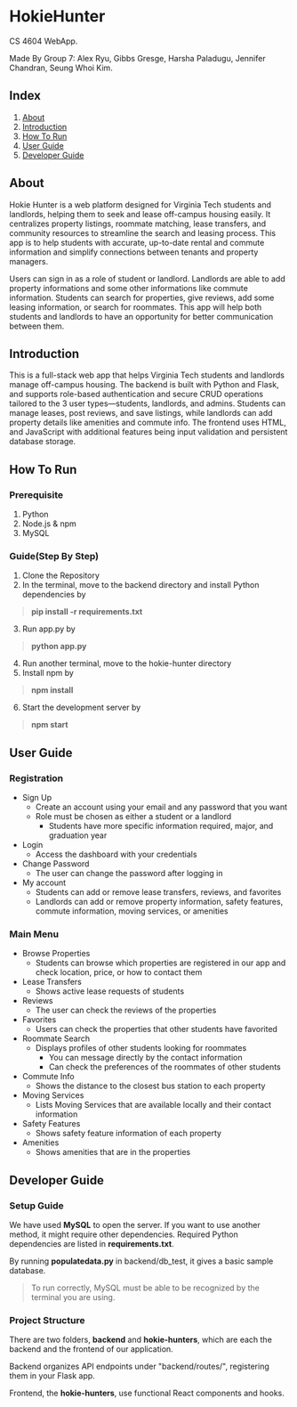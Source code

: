 # HokieHunter
CS 4604 WebApp.

Made By Group 7: Alex Ryu, Gibbs Gresge, Harsha Paladugu, Jennifer Chandran, Seung Whoi Kim.

## Index
1. [About](#About)
2. [Introduction](#Introduction)
3. [How To Run](#How-To-Run)
4. [User Guide](#User-Guide)
5. [Developer Guide](#Developer-Guide)

## About
Hokie Hunter is a web platform designed for Virginia Tech students and landlords, helping them to seek and lease off-campus housing easily. It centralizes property listings, roommate matching, lease transfers, and community resources to streamline the search and leasing process. This app is to help students with accurate, up-to-date rental and commute information and simplify connections between tenants and property managers.

Users can sign in as a role of student or landlord. Landlords are able to add property informations and some other informations like commute information. Students can search for properties, give reviews, add some leasing information, or search for roommates. This app will help both students and landlords to have an opportunity for better communication between them.

## Introduction
This is a full-stack web app that helps Virginia Tech students and landlords manage off-campus housing. The backend is built with Python and Flask, and supports role-based authentication and secure CRUD operations tailored to the 3 user types—students, landlords, and admins. Students can manage leases, post reviews, and save listings, while landlords can add property details like amenities and commute info. The frontend uses HTML, and JavaScript with additional features being input validation and persistent database storage. 

## How To Run
### Prerequisite
1. Python
2. Node.js & npm
3. MySQL
### Guide(Step By Step)
1. Clone the Repository
2. In the terminal, move to the backend directory and install Python dependencies by
> **pip install -r requirements.txt**
3. Run app.py by
> **python app.py**
4. Run another terminal, move to the hokie-hunter directory
5. Install npm by
> **npm install**
6. Start the development server by
> **npm start**

## User Guide
### Registration
* Sign Up
    * Create an account using your email and any password that you want
    * Role must be chosen as either a student or a landlord
      * Students have more specific information required, major, and graduation year
* Login
  * Access the dashboard with your credentials
* Change Password
  * The user can change the password after logging in
* My account
  * Students can add or remove lease transfers, reviews, and favorites
  * Landlords can add or remove property information, safety features, commute information, moving services, or amenities
### Main Menu
* Browse Properties
  * Students can browse which properties are registered in our app and check location, price, or how to contact them
* Lease Transfers
  * Shows active lease requests of students 
* Reviews
  * The user can check the reviews of the properties
* Favorites
  * Users can check the properties that other students have favorited
* Roommate Search
  * Displays profiles of other students looking for roommates
    * You can message directly by the contact information
    * Can check the preferences of the roommates of other students
* Commute Info
  * Shows the distance to the closest bus station to each property
* Moving Services
  * Lists Moving Services that are available locally and their contact information
* Safety Features
  * Shows safety feature information of each property
* Amenities
  * Shows amenities that are in the properties

## Developer Guide
### Setup Guide
We have used **MySQL** to open the server. If you want to use another method, it might require other dependencies. Required Python dependencies are listed in **requirements.txt**.

By running **populatedata.py** in backend/db_test, it gives a basic sample database.
> To run correctly, MySQL must be able to be recognized by the terminal you are using.

### Project Structure
There are two folders, **backend** and **hokie-hunters**, which are each the backend and the frontend of our application.

Backend organizes API endpoints under "backend/routes/", registering them in your Flask app.

Frontend, the **hokie-hunters**, use functional React components and hooks.
